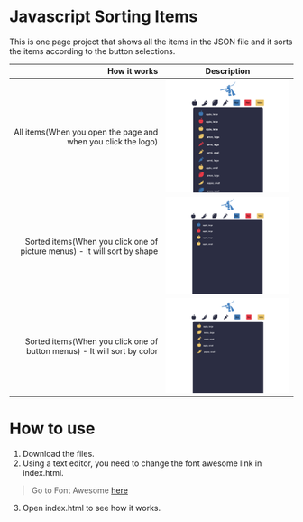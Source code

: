 # Javascript Sorting Items

This is one page project that shows all the items in the JSON file and it sorts the items according to the button selections.

| How it works | Description |
| -----: | ----------- |
|  All items(When you open the page and when you click the logo) | <img src="https://github.com/rebeccachoo/javascript-sorting-items/blob/main/screenshot1.png?raw=true" width="400" />       |
|  Sorted items(When you click one of picture menus) - It will sort by shape | <img src="https://github.com/rebeccachoo/javascript-sorting-items/blob/main/screenshot2.png?raw=true" width="400" />       |
|  Sorted items(When you click one of button menus) - It will sort by color | <img src="https://github.com/rebeccachoo/javascript-sorting-items/blob/main/screenshot3.png?raw=true" width="400" />       |


# How to use
1. Download the files.
2. Using a text editor, you need to change the font awesome link in index.html.
> Go to Font Awesome [here](https://fontawesome.com/start)
3. Open index.html to see how it works.


